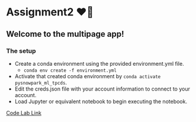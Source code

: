 # Assignment2  ❤️‍🔥
## Welcome to the multipage app!
### The setup
  * Create a conda environment using the provided environment.yml file.
    - `conda env create -f environment.yml`
  * Activate that created conda environment by `conda activate pysnowpark_ml_tpcds`.
  * Edit the creds.json file with your account information to connect to your account.
  * Load Jupyter or equivalent notebook to begin executing the notebook.

[Code Lab Link](https://docs.google.com/document/d/1tR45WPhxRbq6_FXf4MKTivlmEEWpQe0XEKOBG449s_0/edit?usp=sharing)